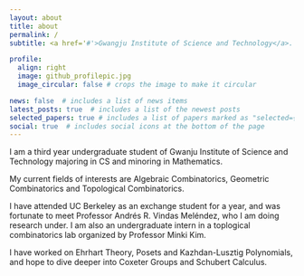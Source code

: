 ```yaml
---
layout: about
title: about
permalink: /
subtitle: <a href='#'>Gwangju Institute of Science and Technology</a>. 123, Cheomdangwagi-ro, Buk-gu, Gwangju, Republic of Korea.

profile:
  align: right
  image: github_profilepic.jpg
  image_circular: false # crops the image to make it circular

news: false  # includes a list of news items
latest_posts: true  # includes a list of the newest posts
selected_papers: true # includes a list of papers marked as "selected={true}"
social: true  # includes social icons at the bottom of the page
---
```


<!---Write your biography here. Tell the world about yourself. Link to your favorite [subreddit](http://reddit.com). You can put a picture in, too. The code is already in, just name your picture `prof_pic.jpg` and put it in the `img/` folder.-->
I am a third year undergraduate student of Gwanju Institute of Science and Technology majoring in CS and minoring in Mathematics.

My current fields of interests are Algebraic Combinatorics, Geometric Combinatorics and Topological Combinatorics.

I have attended UC Berkeley as an exchange student for a year, and was fortunate to meet Professor Andrés R. Vindas Meléndez, who I am doing research under. I am also an undergraduate intern in a toplogical combinatorics lab organized by Professor Minki Kim.

I have worked on Ehrhart Theory, Posets and Kazhdan-Lusztig Polynomials, and hope to dive deeper into Coxeter Groups and Schubert Calculus.

<!---Put your address / P.O. box / other info right below your picture. You can also disable any of these elements by editing `profile` property of the YAML header of your `_pages/about.md`. Edit `_bibliography/papers.bib` and Jekyll will render your [publications page](/al-folio/publications/) automatically.-->

<!---Link to your social media connections, too. This theme is set up to use [Font Awesome icons](http://fortawesome.github.io/Font-Awesome/) and [Academicons](https://jpswalsh.github.io/academicons/), like the ones below. Add your Facebook, Twitter, LinkedIn, Google Scholar, or just disable all of them.-->
